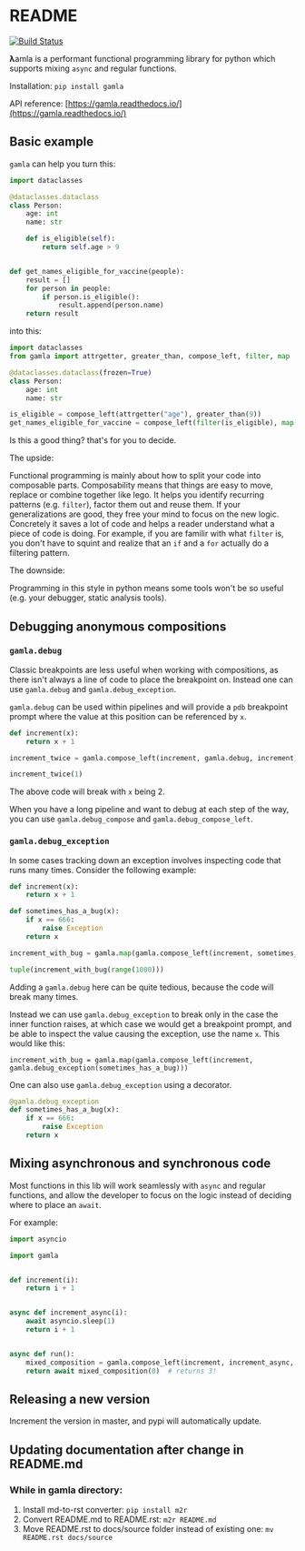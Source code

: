 # README

[![Build Status](https://travis-ci.com/hyroai/gamla.svg?branch=master)](https://travis-ci.com/hyroai/gamla)

**λ**amla is a performant functional programming library for python which supports mixing `async` and regular functions.

Installation: `pip install gamla`

API reference: [https://gamla.readthedocs.io/](https://gamla.readthedocs.io/)

## Basic example

`gamla` can help you turn this:

```python
import dataclasses

@dataclasses.dataclass
class Person:
    age: int
    name: str

    def is_eligible(self):
        return self.age > 9


def get_names_eligible_for_vaccine(people):
    result = []
    for person in people:
        if person.is_eligible():
            result.append(person.name)
    return result
```

into this:

```python
import dataclasses
from gamla import attrgetter, greater_than, compose_left, filter, map

@dataclasses.dataclass(frozen=True)
class Person:
    age: int
    name: str

is_eligible = compose_left(attrgetter("age"), greater_than(9))
get_names_eligible_for_vaccine = compose_left(filter(is_eligible), map(attrgetter("name")), list)
```

Is this a good thing? that's for you to decide.

The upside:

Functional programming is mainly about how to split your code into composable parts. Composability means that things are easy to move, replace or combine together like lego. It helps you identify recurring patterns \(e.g. `filter`\), factor them out and reuse them. If your generalizations are good, they free your mind to focus on the new logic. Concretely it saves a lot of code and helps a reader understand what a piece of code is doing. For example, if you are familir with what `filter` is, you don't have to squint and realize that an `if` and a `for` actually do a filtering pattern.

The downside:

Programming in this style in python means some tools won't be so useful \(e.g. your debugger, static analysis tools\).

## Debugging anonymous compositions

### `gamla.debug`

Classic breakpoints are less useful when working with compositions, as there isn't always a line of code to place the breakpoint on. Instead one can use `gamla.debug` and `gamla.debug_exception`.

`gamla.debug` can be used within pipelines and will provide a `pdb` breakpoint prompt where the value at this position can be referenced by `x`.

```python
def increment(x):
    return x + 1

increment_twice = gamla.compose_left(increment, gamla.debug, increment)

increment_twice(1)
```

The above code will break with `x` being 2.

When you have a long pipeline and want to debug at each step of the way, you can use `gamla.debug_compose` and `gamla.debug_compose_left`.

### `gamla.debug_exception`

In some cases tracking down an exception involves inspecting code that runs many times. Consider the following example:

```python
def increment(x):
    return x + 1

def sometimes_has_a_bug(x):
    if x == 666:
        raise Exception
    return x

increment_with_bug = gamla.map(gamla.compose_left(increment, sometimes_has_a_bug))

tuple(increment_with_bug(range(1000)))
```

Adding a `gamla.debug` here can be quite tedious, because the code will break many times.

Instead we can use `gamla.debug_exception` to break only in the case the inner function raises, at which case we would get a breakpoint prompt, and be able to inspect the value causing the exception, use the name `x`. This would like this:

`increment_with_bug = gamla.map(gamla.compose_left(increment, gamla.debug_exception(sometimes_has_a_bug)))`

One can also use `gamla.debug_exception` using a decorator.

```python
@gamla.debug_exception
def sometimes_has_a_bug(x):
    if x == 666:
        raise Exception
    return x
```

## Mixing asynchronous and synchronous code

Most functions in this lib will work seamlessly with `async` and regular functions, and allow the developer to focus on the logic instead of deciding where to place an `await`.

For example:

```python
import asyncio

import gamla


def increment(i):
    return i + 1


async def increment_async(i):
    await asyncio.sleep(1)
    return i + 1


async def run():
    mixed_composition = gamla.compose_left(increment, increment_async, increment)
    return await mixed_composition(0)  # returns 3!
```

## Releasing a new version

Increment the version in master, and pypi will automatically update.

## Updating documentation after change in README.md

### While in gamla directory:

1. Install md-to-rst converter: `pip install m2r`
2. Convert README.md to README.rst: `m2r README.md`
3. Move README.rst to docs/source folder instead of existing one: `mv README.rst docs/source`

